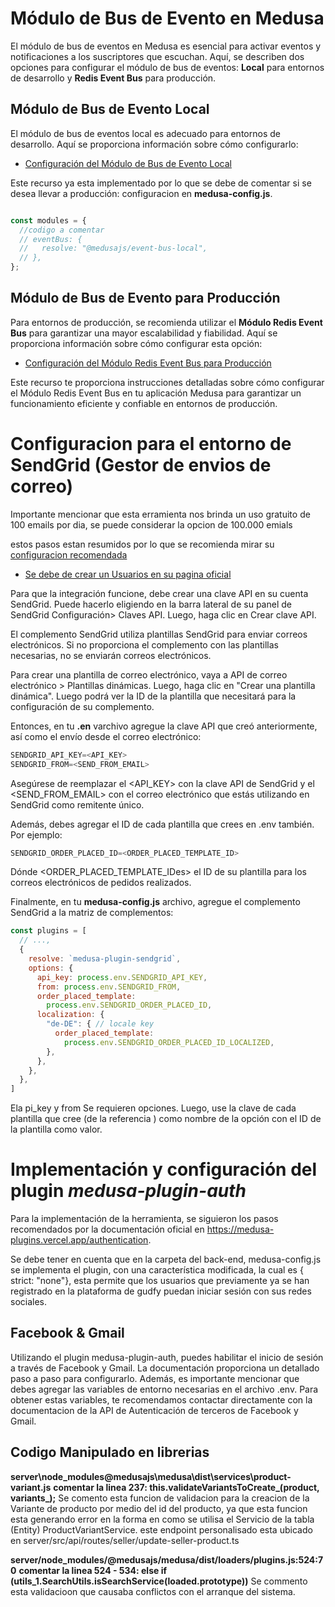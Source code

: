 # Módulo de Bus de Evento en Medusa

El módulo de bus de eventos en Medusa es esencial para activar eventos y notificaciones a los suscriptores que escuchan. Aquí, se describen dos opciones para configurar el módulo de bus de eventos: **Local** para entornos de desarrollo y **Redis Event Bus** para producción.

## Módulo de Bus de Evento Local

El módulo de bus de eventos local es adecuado para entornos de desarrollo. Aquí se proporciona información sobre cómo configurarlo:

- [Configuración del Módulo de Bus de Evento Local](https://docs.medusajs.com/modules/customers/backend/send-confirmation)

Este recurso ya esta implementado por lo que se debe de comentar si se desea llevar a producción: configuracion en **medusa-config.js**.

```javascript

const modules = {
  //codigo a comentar 
  // eventBus: {
  //   resolve: "@medusajs/event-bus-local",
  // },
};
```

## Módulo de Bus de Evento para Producción

Para entornos de producción, se recomienda utilizar el **Módulo Redis Event Bus** para garantizar una mayor escalabilidad y fiabilidad. Aquí se proporciona información sobre cómo configurar esta opción:

- [Configuración del Módulo Redis Event Bus para Producción](https://docs.medusajs.com/development/events/modules/redis)

Este recurso te proporciona instrucciones detalladas sobre cómo configurar el Módulo Redis Event Bus en tu aplicación Medusa para garantizar un funcionamiento eficiente y confiable en entornos de producción.


# Configuracion para el entorno de SendGrid (Gestor de envios de correo)

Importante mencionar que esta erramienta nos brinda un uso gratuito de 100 emails por dia, se puede considerar la opcion de 100.000 emials 

estos pasos estan resumidos por lo que se recomienda mirar su [configuracion recomendada](https://docs.medusajs.com/plugins/notifications/sendgrid#install-the-sendgrid-plugin) 

- [Se debe de crear un Usuarios en su pagina oficial](https://signup.sendgrid.com/) 

Para que la integración funcione, debe crear una clave API en su cuenta SendGrid.
Puede hacerlo eligiendo en la barra lateral de su panel de SendGrid Configuración> Claves API. Luego, haga clic en Crear clave API.

El complemento SendGrid utiliza plantillas SendGrid para enviar correos electrónicos. Si no proporciona el complemento con las plantillas necesarias, no se enviarán correos electrónicos.

Para crear una plantilla de correo electrónico, vaya a API de correo electrónico > Plantillas dinámicas. Luego, haga clic en "Crear una plantilla dinámica". Luego podrá ver la ID de la plantilla que necesitará para la configuración de su complemento.

Entonces, en tu **.en** varchivo agregue la clave API que creó anteriormente, así como el envío desde el correo electrónico:

```javascript
SENDGRID_API_KEY=<API_KEY>
SENDGRID_FROM=<SEND_FROM_EMAIL>
```

Asegúrese de reemplazar el <API_KEY> con la clave API de SendGrid y el <SEND_FROM_EMAIL> con el correo electrónico que estás utilizando en SendGrid como remitente único.

Además, debes agregar el ID de cada plantilla que crees en .env también. Por ejemplo:
```javascript
SENDGRID_ORDER_PLACED_ID=<ORDER_PLACED_TEMPLATE_ID>
```
Dónde <ORDER_PLACED_TEMPLATE_IDes> el ID de su plantilla para los correos electrónicos de pedidos realizados.

Finalmente, en tu **medusa-config.js** archivo, agregue el complemento SendGrid a la matriz de complementos:

```javascript
const plugins = [
  // ...,
  {
    resolve: `medusa-plugin-sendgrid`,
    options: {
      api_key: process.env.SENDGRID_API_KEY,
      from: process.env.SENDGRID_FROM,
      order_placed_template: 
        process.env.SENDGRID_ORDER_PLACED_ID,
      localization: {
        "de-DE": { // locale key
          order_placed_template:
            process.env.SENDGRID_ORDER_PLACED_ID_LOCALIZED,
        },
      },
    },
  },
]
```
Ela pi_key y from Se requieren opciones. Luego, use la clave de cada plantilla que cree (de la referencia ) como nombre de la opción con el ID de la plantilla como valor.

# Implementación y configuración del plugin *medusa-plugin-auth*

Para la implementación de la herramienta, se siguieron los pasos recomendados por la documentación oficial en https://medusa-plugins.vercel.app/authentication.

Se debe tener en cuenta que en la carpeta del back-end, medusa-config.js se implementa el plugin, con una característica modificada, la cual es { strict: "none"}, esta permite que los usuarios que previamente ya se han registrado en la plataforma de gudfy puedan iniciar sesión con sus redes sociales.

## Facebook & Gmail ## 
Utilizando el plugin medusa-plugin-auth, puedes habilitar el inicio de sesión a través de Facebook y Gmail. La documentación proporciona un detallado paso a paso para configurarlo. Además, es importante mencionar que debes agregar las variables de entorno necesarias en el archivo .env. Para obtener estas variables, te recomendamos contactar directamente con la documentacion de la API de Autenticación de terceros de Facebook y Gmail.


## Codigo Manipulado en librerias ## 

**server\node_modules\@medusajs\medusa\dist\services\product-variant.js**
**comentar la linea 237:  this.validateVariantsToCreate_(product, variants_);**
Se comento esta funcion de validacion para la creacion de la Variante de producto  por medio del id del producto, ya que esta funcion esta generando error en la forma en como se utilisa el Servicio de la tabla (Entity) ProductVariantService. este endpoint personalisado esta ubicado en server/src/api/routes/seller/update-seller-product.ts

**server/node_modules/@medusajs/medusa/dist/loaders/plugins.js:524:70**
**comentar la linea 524 - 534:  else if (utils_1.SearchUtils.isSearchService(loaded.prototype))**
Se commento esta validacioon que causaba conflictos con el arranque del sistema.
